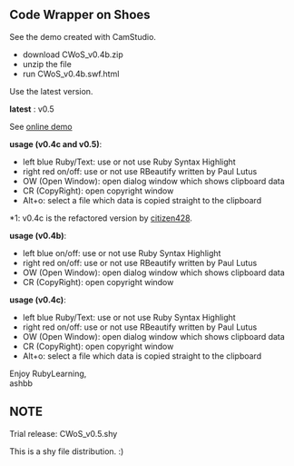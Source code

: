 Code Wrapper on Shoes
---------------------

See the demo created with CamStudio.

- download CWoS\_v0.4b.zip
- unzip the file
- run CWoS\_v0.4b.swf.html

Use the latest version.

__latest__ : v0.5

See [online demo](http://www.rin-shun.com/rubylearning/CWoS_v0.4b.swf.html)

__usage (v0.4c and v0.5)__:

- left blue Ruby/Text: use or not use Ruby Syntax Highlight
- right red on/off: use or not use RBeautify written by Paul Lutus
- OW (Open Window): open dialog window which shows clipboard data
- CR (CopyRight): open copyright window
- Alt+o: select a file which data is copied straight to the clipboard

\*1: v0.4c is the refactored version by [citizen428](http://github.com/citizen428).

__usage (v0.4b)__:

- left blue on/off: use or not use Ruby Syntax Highlight
- right red on/off: use or not use RBeautify written by Paul Lutus
- OW (Open Window): open dialog window which shows clipboard data
- CR (CopyRight): open copyright window

__usage (v0.4c)__:

- left blue Ruby/Text: use or not use Ruby Syntax Highlight
- right red on/off: use or not use RBeautify written by Paul Lutus
- OW (Open Window): open dialog window which shows clipboard data
- CR (CopyRight): open copyright window
- Alt+o: select a file which data is copied straight to the clipboard

Enjoy RubyLearning, <br>
ashbb

NOTE
----
Trial release: CWoS\_v0.5.shy

This is a shy file distribution. :)
